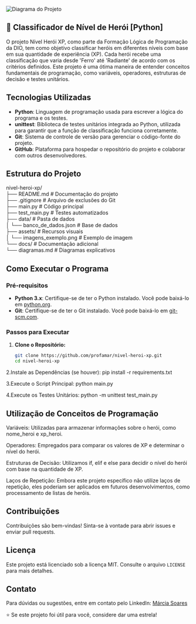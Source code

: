 ![Diagrama do Projeto](https://github.com/seu-usuario/seu-repositorio/blob/main/diagrama.png)

##  🚀 Classificador de Nível de Herói [Python]

O projeto Nível Herói XP, como parte da Formação Lógica de Programação da DIO, tem como objetivo classificar heróis em diferentes níveis com base em sua quantidade de experiência (XP). Cada herói recebe uma classificação que varia desde 'Ferro' até 'Radiante' de acordo com os critérios definidos. Este projeto é uma ótima maneira de entender conceitos fundamentais de programação, como variáveis, operadores, estruturas de decisão e testes unitários.

## Tecnologias Utilizadas

- **Python**: Linguagem de programação usada para escrever a lógica do programa e os testes.
- **unittest**: Biblioteca de testes unitários integrada ao Python, utilizada para garantir que a função de classificação funciona corretamente.
- **Git**: Sistema de controle de versão para gerenciar o código-fonte do projeto.
- **GitHub**: Plataforma para hospedar o repositório do projeto e colaborar com outros desenvolvedores.

## Estrutura do Projeto

nivel-heroi-xp/  
├── README.md              # Documentação do projeto  
├── .gitignore             # Arquivo de exclusões do Git  
├── main.py                # Código principal  
├── test_main.py           # Testes automatizados  
├── data/                  # Pasta de dados  
│   └── banco_de_dados.json  # Base de dados  
├── assets/                # Recursos visuais  
│   └── imagens_exemplo.png  # Exemplo de imagem  
└── docs/                  # Documentação adicional  
    └── diagramas.md       # Diagramas explicativos  

## Como Executar o Programa

### Pré-requisitos

- **Python 3.x**: Certifique-se de ter o Python instalado. Você pode baixá-lo em [python.org](https://www.python.org/).
- **Git**: Certifique-se de ter o Git instalado. Você pode baixá-lo em [git-scm.com](https://git-scm.com/).

### Passos para Executar

1. **Clone o Repositório:**
   ```sh
   git clone https://github.com/profamar/nivel-heroi-xp.git
   cd nivel-heroi-xp
2.Instale as Dependências (se houver):
pip install -r requirements.txt

3.Execute o Script Principal:
python main.py

4.Execute os Testes Unitários:
python -m unittest test_main.py

## Utilização de Conceitos de Programação
Variáveis: Utilizadas para armazenar informações sobre o herói, como nome_heroi e xp_heroi.

Operadores: Empregados para comparar os valores de XP e determinar o nível do herói.

Estruturas de Decisão: Utilizamos if, elif e else para decidir o nível do herói com base na quantidade de XP.

Laços de Repetição: Embora este projeto específico não utilize laços de repetição, eles poderiam ser aplicados em futuros desenvolvimentos, como processamento de listas de heróis.

## Contribuições
Contribuições são bem-vindas! Sinta-se à vontade para abrir issues e enviar pull requests.

## Licença

Este projeto está licenciado sob a licença MIT. Consulte o arquivo `LICENSE` para mais detalhes.

## Contato

Para dúvidas ou sugestões, entre em contato pelo LinkedIn: [Márcia Soares](https://www.linkedin.com/in/márcia-soares-236974256)

⭐ Se este projeto foi útil para você, considere dar uma estrela!

